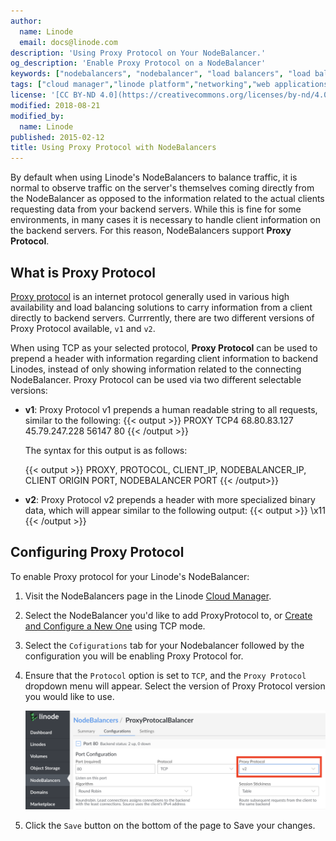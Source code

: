 ```yaml
---
author:
  name: Linode
  email: docs@linode.com
description: 'Using Proxy Protocol on Your NodeBalancer.'
og_description: 'Enable Proxy Protocol on a NodeBalancer'
keywords: ["nodebalancers", "nodebalancer", "load balancers", "load balancer", "load balancing", "high availability", "ha", "proxy protocol", "proxy"]
tags: ["cloud manager","linode platform","networking","web applications"]
license: '[CC BY-ND 4.0](https://creativecommons.org/licenses/by-nd/4.0)'
modified: 2018-08-21
modified_by:
  name: Linode
published: 2015-02-12
title: Using Proxy Protocol with NodeBalancers
---
```


By default when using Linode's NodeBalancers to balance traffic, it is normal to observe traffic on the server's themselves coming directly from the NodeBalancer as opposed to the information related to the actual clients requesting data from your backend servers. While this is fine for some environments, in many cases it is necessary to handle client information on the backend servers. For this reason, NodeBalancers support **Proxy Protocol**.

## What is Proxy Protocol

[Proxy protocol](http://www.haproxy.org/download/1.8/doc/proxy-protocol.txt) is an internet protocol generally used in various high availability and load balancing solutions to carry information from a client directly to backend servers. Currrently, there are two different versions of Proxy Protocol available, `v1` and `v2`.

When using TCP as your selected protocol, **Proxy Protocol** can be used to prepend a header with information regarding client information to backend Linodes, instead of only showing information related to the connecting NodeBalancer. Proxy Protocol can be used via two different selectable versions:

  - **v1**: Proxy Protocol v1 prepends a human readable string to all requests, similar to the following:
    {{< output >}}
PROXY TCP4 68.80.83.127 45.79.247.228 56147 80
    {{< /output >}}

    The syntax for this output is as follows:

    {{< output >}}
PROXY, PROTOCOL, CLIENT_IP, NODEBALANCER_IP, CLIENT ORIGIN PORT, NODEBALANCER PORT
{{< /output>}}


  - **v2**: Proxy Protocol v2 prepends a header with more specialized binary data, which will appear similar to the following output:
{{< output >}}
\x11
{{< /output >}}


## Configuring Proxy Protocol

To enable Proxy protocol for your Linode's NodeBalancer:


1.  Visit the NodeBalancers page in the Linode [Cloud Manager](http://cloud.linode.com).

1. Select the NodeBalancer you'd like to add ProxyProtocol to, or [Create and Configure a New One](https://www.linode.com/docs/platform/nodebalancer/nodebalancer-reference-guide/#adding-a-nodebalancer) using TCP mode.

1. Select the `Cofigurations` tab for your Nodebalancer followed by the configuration you will be enabling Proxy Protocol for.

1. Ensure that the `Protocol` option is set to `TCP`, and the `Proxy Protocol` dropdown menu will appear. Select the version of Proxy Protocol version you would like to use.

    ![Proxypass Config](proxypass.png "Proxypass Configuration")

1. Click the `Save` button on the bottom of the page to Save your changes.


